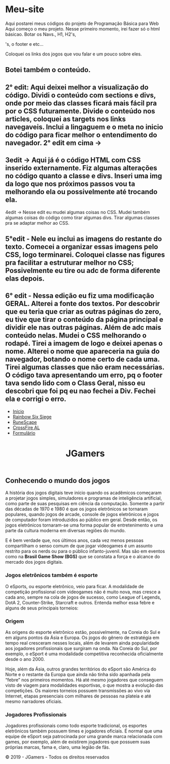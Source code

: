 # Meu-site
Aqui postarei meus códigos do projeto de Programação Básica para Web
Aqui começo o meu projeto. Nesse primeiro momento, irei fazer só o html básicao. Botar os Navs., H1, H2's, <p>'s, o footer e etc...

Coloquei os links dos jogos que vou falar e um pouco sobre eles.

Botei também o conteúdo.
-----------------------------------------------------------------------------
2° edit: 
Aqui deixei melhor a visualização do código.
Dividi o conteúdo com sections e divs, onde por meio das classes ficará mais fácil pra por o CSS futuramente.
Divide o conteúdo nos articles, coloquei as targets nos links navegaveis.
Inclui a lingaguem e o meta no inicio do código para ficar melhor o entendimento do navegador.
2° edit em cima ->
---------------------------------------------------------------------------------------
3edit ->
Aqui já é o código HTML com CSS inserido externamente.
Fiz algumas alterações no código quanto a classe e divs.
Inseri uma img da logo que nos próximos passos vou ta melhorando ela ou possivelmente até trocando ela.
--------------------------------------------------------------------------
4edit ->
Nesse edit eu mudei algumas coisas no CSS.
Mudei também algumas coisas do código como tirar algumas divs. Tirar algumas classes pra se adaptar melhor ao CSS.

5°edit - Nele eu inclui as imagens do restante do texto.
Comecei a organizar essas imagens pelo CSS, logo terminarei.
Coloquei classe nas figures pra facilitar a estruturar melhor no CSS; Possivelmente eu tire ou adc de forma diferente elas depois.
--------------------------------------------------------------------------------------------------------------------
6° edit - Nessa edição eu fiz uma modificação GERAL.
Alterei a fonte dos textos.
Por descobrir que eu teria que criar as outras páginas do zero, eu tive que tirar o conteúdo da página principal
e dividir ele nas outras páginas. Além de adc mais conteúdo nelas.
Mudei o CSS melhorando o rodapé.
Tirei a imagem de logo e deixei apenas o nome.
Alterei o nome que apareceria na guia do navegador, botando o nome certo de cada uma.
Tirei algumas classes que não eram necessárias.
O código tava apresentando um erro, pq o footer tava sendo lido com o Class Geral, nisso eu descobri que
foi pq eu nao fechei a Div. Fechei ela e corrigi o erro.
--------------------------------------------------------------------------------------------------------------------


<!DOCTYPE html>
<html>
<head>
	<html lang="pt-br">
	<meta charset="utf-8">
	<title>Início</title>
</head>
<link href="https://fonts.googleapis.com/css?family=Roboto&display=swap" rel="stylesheet">
<link rel="stylesheet" type="text/css" href="estilo.css" />
<link rel="stylesheet" type="text/css" href="normalize.css" />
<body>
<!--Será a barra de navegação horizontal do site-->
	<nav>
		<ul>
			<li><a href="index.html">Início</a></li>
			<li><a href="six.html">Rainbow Six Siege</a></li>
			<li><a href="runescape.html">RuneScape</a></li>
			<li><a href="cf.html"> CrossFire AL</a></li>
			<li><a href="formulario.html">Formulário</a></li>
		</ul>
	</nav>
	<!-- Daqui pra baixo é o conteúdo do site.
	*Lembrando que falta organizar todo o código. 
	*Por as sections, articles, divs, class e etc...-->
	<header class="titulo">
		<h1>JGamers</h1>
	</header>
	<div class="geral">
		<section>
			<h2>Conhecendo o mundo dos jogos</h2>
			<article>
				<p>A história dos jogos digitais teve início quando os acadêmicos começaram a projetar jogos simples, simuladores e programas de inteligência artificial, como parte de suas pesquisas em ciência da computação. Somente a partir das décadas de 1970 e 1980 é que os jogos eletrônicos se tornaram populares, quando jogos de arcade, console de jogos eletrônicos e jogos de computador foram introduzidos ao público em geral. Desde então, os jogos eletrônicos tornaram-se uma forma popular de entretenimento e uma parte da cultura moderna em diversas regiões do mundo.</p>
				<p>E é bem verdade que, nos últimos anos, cada vez menos pessoas compartilham o senso comum de que jogar videogames é um assunto restrito para os nerds ou para o público infanto-juvenil. Mas são em eventos como na <b>Brasil Game Show (BGS)</b> que se constata a força e o alcance do mercado dos jogos digitais.</p>
			</article>
			<h3>Jogos eletrônicos também é esporte</h3>
			<article>
				<p>O eSports, ou esporte eletrônico, veio para ficar. A modalidade de competição profissional com videogames não é muito nova, mas cresce a cada ano, sempre na cola de jogos de sucesso, como League of Legends, DotA 2, Counter-Strike, Starcraft e outros. Entenda melhor essa febre e alguns de seus principais torneios:</p>
			</article>
			<article>
				<h3>Origem</h3>
					<p>As origens do esporte eletrônico estão, possivelmente, na Coreia do Sul e em alguns pontos da Ásia e Europa. Os jogos do gênero de estratégia em tempo real cresceram nesses locais, além de levarem ainda popularidade aos jogadores profissionais que surgiram na onda. Na Coreia do Sul, por exemplo, o eSport é uma modalidade competitiva reconhecida oficialmente desde o ano 2000.</p>
					<p>Hoje, além da Ásia, outros grandes territórios do eSport são América do Norte e o restante da Europa que ainda não tinha sido apanhada pela “febre” nos primeiros momentos. Há até mesmo jogadores que conseguem visto de viagem para modalidades esportivas, o que mostra a evolução das competições. Os maiores torneios possuem transmissões ao vivo via Internet, etapas presenciais com milhares de pessoas na plateia e até mesmo narradores oficiais.</p>
			</article>
			<article>
				<h3>Jogadores Profissionais</h3>
					<p>Jogadores profissionais como todo esporte tradicional, os esportes eletrônicos também possuem times e jogadores oficiais. É normal que uma equipe de eSport seja patrocinada por uma grande marca relacionada com games, por exemplo, além de existirem jogadores que possuem suas próprias marcas, fama e, claro, uma legião de fãs.</p>
			</article>
		</section>
	</div>
	<!--o rodapé ficará aqui em baixo com dados dos criadores-->
	<section>
		<footer>
			<span>&copy; 2019 - JGamers - Todos os direitos reservados</span>
		</footer>
	</section>
</body>
</html>
